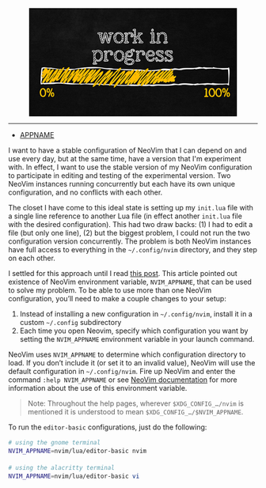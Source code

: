 <!--
Maintainer:   jeffskinnerbox@yahoo.com / www.jeffskinnerbox.me
Version:      0.0.1
-->


<div align="center">
<img src="https://raw.githubusercontent.com/jeffskinnerbox/blog/main/content/images/banners-bkgrds/work-in-progress.jpg" title="These materials require additional work and are not ready for general use." align="center" width=420px height=219px>
</div>


------


* [APPNAME](https://neovim.io/doc/user/starting.html#_nvim_appname)




I want to have a stable configuration of NeoVim that I can depend on and use every day,
but at the same time, have a version that I'm experiment with.
In effect, I want to use the stable version of my NeoVim configuration to
participate in editing and testing of the experimental version.
Two NeoVim instances running concurrently but each have its own unique configuration,
and no conflicts with each other.

The closet I have come to this ideal state is setting up my `init.lua` file
with a single line reference to another Lua file
(in effect another `init.lua` file with the desired configuration).
This had two draw backs:
(1) I had to edit a file (but only one line),
(2) but the biggest problem, I could not run the two configuration version concurrently.
The problem is both NeoVim instances have full access to everything in the `~/.config/nvim` directory,
and they step on each other.

I settled for this approach until I read [this post][01].
This article pointed out existence of NeoVim environment variable, `NVIM_APPNAME`,
that can be used to solve my problem.
To be able to use more than one NeoVim configuration,
you’ll need to make a couple changes to your setup:

1. Instead of installing a new configuration in `~/.config/nvim`, install it in a custom `~/.config` subdirectory
2. Each time you open Neovim, specify which configuration you want by setting the `NVIM_APPNAME` environment variable in your launch command.

NeoVim uses `NVIM_APPNAME` to determine which configuration directory to load.
If you don’t include it (or set it to an invalid value),
NeoVim will use the default configuration in `~/.config/nvim`.
Fire up NeoVim and enter the command `:help NVIM_APPNAME` or see [NeoVim documentation][02] for more information
about the use of this environment variable.

>Note: Throughout the help pages, wherever `$XDG_CONFIG_…/nvim` is mentioned it
>is understood to mean `$XDG_CONFIG_…/$NVIM_APPNAME`.

To run the `editor-basic` configurations, just do the following:

```bash
# using the gnome terminal
NVIM_APPNAME=nvim/lua/editor-basic nvim

# using the alacritty terminal
NVIM_APPNAME=nvim/lua/editor-basic vi
```




[01]:https://michaeluloth.com/neovim-switch-configs/
[02]:https://neovim.io/doc/user/starting.html#%24NVIM_APPNAME
[03]:
[04]:
[05]:
[06]:
[07]:
[08]:
[09]:
[10]:

